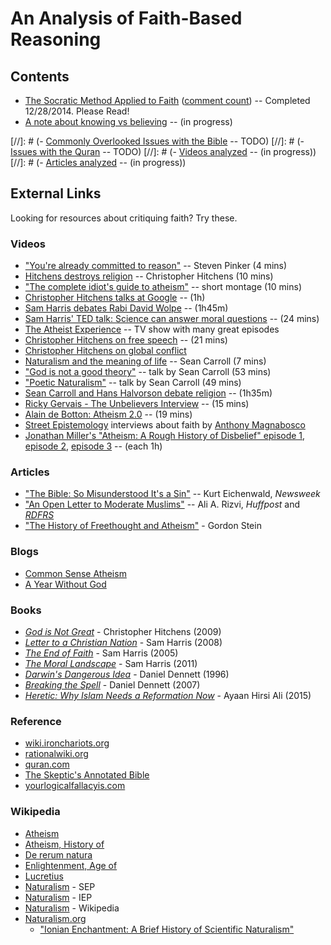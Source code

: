An Analysis of Faith-Based Reasoning
================================================================================


Contents
--------------------------------------------------------------------------------

-   [The Socratic Method Applied to Faith](socratic-method-on-faith.html) ([comment count](socratic-method-on-faith.html#disqus_thread)) -- Completed 12/28/2014. Please Read!
-   [A note about knowing vs believing](knowing-vs-believing.html) -- (in progress)

[//]: # (-   [Commonly Overlooked Issues with the Bible](overlooked-bible.html) -- TODO)
[//]: # (-   [Issues with the Quran](overlooked-quran.html) -- TODO)
[//]: # (-   [Videos analyzed](videos-analyzed.html) -- (in progress))
[//]: # (-   [Articles analyzed](articles-analyzed.html) -- (in progress))


External Links
--------------------------------------------------------------------------------

Looking for resources about critiquing faith?  Try these.

### Videos

-   ["You're already committed to reason"](https://www.youtube.com/watch?v=UC4gqkd-6_o)  -- Steven Pinker (4 mins)
-   [Hitchens destroys religion](https://www.youtube.com/watch?v=TuI4Nzc07Io)  -- Christopher Hitchens (10 mins)
-   ["The complete idiot's guide to atheism"](https://www.youtube.com/watch?v=1CLjYHqfilE)  -- short montage (10 mins)
-   [Christopher Hitchens talks at Google](https://www.youtube.com/watch?v=sD0B-X9LJjs)  -- (1h)
-   [Sam Harris debates Rabi David Wolpe](https://www.youtube.com/watch?v=bN9nlAnkCUY)  -- (1h45m)
-   [Sam Harris' TED talk: Science can answer moral questions](https://www.youtube.com/watch?v=Hj9oB4zpHww)  -- (24 mins)
-   [The Atheist Experience](http://www.atheist-experience.com/)  -- TV show with many great episodes
-   [Christopher Hitchens on free speech](https://www.youtube.com/watch?v=jyoOfRog1EM) -- (21 mins)
-   [Christopher Hitchens on global conflict](https://www.youtube.com/watch?v=0M3Nw1D_jp0&feature=youtu.be&t=2181)
-   [Naturalism and the meaning of life](https://www.youtube.com/watch?v=dLmY4ktOIOI) -- Sean Carroll (7 mins)
-   ["God is not a good theory"](https://www.youtube.com/watch?v=ew_cNONhhKI) -- talk by Sean Carroll (53 mins)
-   ["Poetic Naturalism"](https://www.youtube.com/watch?v=xv0mKsO2goA) -- talk by Sean Carroll (49 mins)
-   [Sean Carroll and Hans Halvorson debate religion](https://www.youtube.com/watch?v=H864JH1tPYU) -- (1h35m)
-   [Ricky Gervais - The Unbelievers Interview](https://www.youtube.com/watch?v=iUUpvrP-gzQ) -- (15 mins)
-   [Alain de Botton: Atheism 2.0](https://www.youtube.com/watch?v=2Oe6HUgrRlQ) -- (19 mins)
-   [Street Epistemology](https://www.youtube.com/watch?v=_pYU45s6vWA&list=PLh10RgQgGuM-tnT7fKwgF4Dt57oh_yL5r&index=1) interviews about faith by [Anthony Magnabosco](https://www.youtube.com/channel/UCocP40a_UvRkUAPLD5ezLIQ)
-   [Jonathan Miller's "Atheism: A Rough History of Disbelief" episode 1](https://www.youtube.com/watch?v=Wx-tDBEY4rg), [episode 2](https://www.youtube.com/watch?v=m41peaE4Ui0), [episode 3](https://www.youtube.com/watch?v=Ft2SypNRvUk) -- (each 1h)


<!---
Some of these videos are analyzed in these pages [here](videos-analyzed.html).
-->

### Articles

-   ["The Bible: So Misunderstood It's a Sin"](http://www.newsweek.com/2015/01/02/thats-not-what-bible-says-294018.html) -- Kurt Eichenwald, *Newsweek*
-   ["An Open Letter to Moderate Muslims"](http://www.huffingtonpost.com/ali-a-rizvi/an-open-letter-to-moderat_b_5930764.html) -- Ali A. Rizvi, *Huffpost* and *[RDFRS](https://richarddawkins.net/2014/10/an-open-letter-to-moderate-muslims/)*
-   ["The History of Freethought and Atheism"](http://www.positiveatheism.org/india/s1990c25.htm) - Gordon Stein

<!---
Some of these articles are analyzed in these pages [here](articles-analyzed.html).
-->

### Blogs

-   [Common Sense Atheism](http://commonsenseatheism.com/)
-   [A Year Without God](http://www.patheos.com/blogs/yearwithoutgod/)

### Books

-   [*God is Not Great*](http://www.amazon.com/God-Not-Great-Religion-Everything/dp/0446697966/) - Christopher Hitchens (2009)
-   [*Letter to a Christian Nation*](http://www.amazon.com/Letter-Christian-Nation-Sam-Harris/dp/0307278778/) - Sam Harris (2008)
-   [*The End of Faith*](http://www.amazon.com/End-Faith-Religion-Terror-Future/dp/0393327655/) - Sam Harris (2005)
-   [*The Moral Landscape*](http://www.amazon.com/Moral-Landscape-Science-Determine-Values/dp/143917122X) - Sam Harris (2011)
-   [*Darwin's Dangerous Idea*](http://www.amazon.com/DARWINS-DANGEROUS-IDEA-EVOLUTION-MEANINGS/dp/068482471X/) - Daniel Dennett (1996)
-   [*Breaking the Spell*](http://www.amazon.com/Breaking-Spell-Religion-Natural-Phenomenon/dp/0143038338/) - Daniel Dennett (2007)
-   [*Heretic: Why Islam Needs a Reformation Now*](http://www.amazon.com/Heretic-Why-Islam-Needs-Reformation/dp/0062333933/) - Ayaan Hirsi Ali (2015)

### Reference

-   [wiki.ironchariots.org](http://wiki.ironchariots.org/)
-   [rationalwiki.org](http://rationalwiki.org/)
-   [quran.com](http://quran.com/)
-   [The Skeptic's Annotated Bible](http://skepticsannotatedbible.com/)
-   [yourlogicalfallacyis.com](https://yourlogicalfallacyis.com/)

### Wikipedia

-   [Atheism](https://en.wikipedia.org/wiki/Atheism)
-   [Atheism, History of](https://en.wikipedia.org/wiki/History_of_atheism)
-   [De rerum natura](http://en.wikipedia.org/wiki/De_rerum_natura)
-   [Enlightenment, Age of](https://en.wikipedia.org/wiki/Age_of_Enlightenment)
-   [Lucretius](http://en.wikipedia.org/wiki/Lucretius)
-   [Naturalism](http://plato.stanford.edu/entries/naturalism/) - SEP
-   [Naturalism](http://www.iep.utm.edu/naturali/) - IEP
-   [Naturalism](http://en.wikipedia.org/wiki/Naturalism_(philosophy)) - Wikipedia
-   [Naturalism.org](http://www.naturalism.org/) 
    -   ["Ionian Enchantment: A Brief History of Scientific Naturalism"](http://www.naturalism.org/worldview-naturalism/history-of-naturalism)





